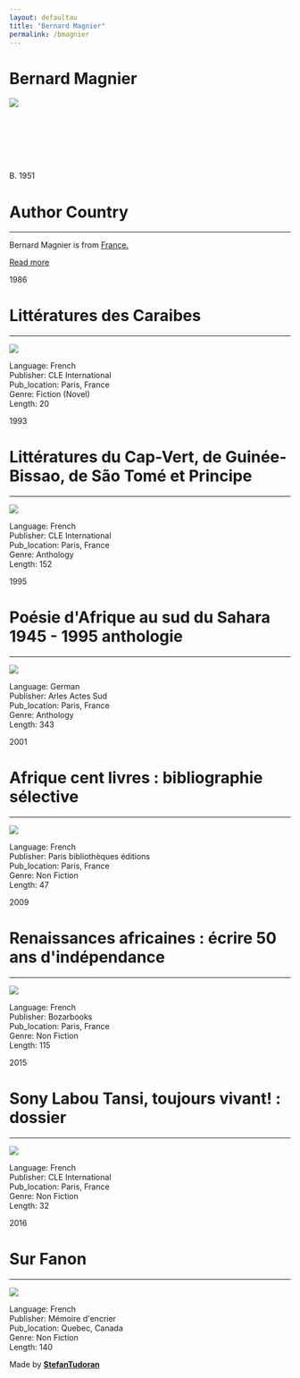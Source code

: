 ```yaml
---
layout: defaultau
title: "Bernard Magnier"
permalink: /bmagnier
---
```

<!-- partial:index.partial.html -->
<div class="content">
    <h1>Bernard Magnier</h1>
    <div class="quote">
        <div><img src="https://upload.wikimedia.org/wikipedia/commons/thumb/5/5f/BernarD_Manet_BM_Croix_Rouge_32093.jpg/330px-BernarD_Manet_BM_Croix_Rouge_32093.jpg" class="logo"></div>
    </div>
    <div class="timeline">
        <div style="padding-bottom:100px;"></div>
        <div class="block">
            <div class="date right"><p class="right"> B. 1951 </p></div>
            <div class="dot"></div>
            <div class="left first">
            <div class="author_country">
                <h1>Author Country</h1><hr>
          <div class="aclocation">  <p>Bernard Magnier is from <a href="http://localhost:4000/17">France.</a></p></div>
                <div class="acreadmore"><a href="https://www.wikidata.org/wiki/Q44385924" target="_blank">Read more</a></div>
            </div>
            </div>
        </div>
        <div class="block">
            <div class="date left"><p class="left">1986</p></div>
            <div class="dot"></div>
            <div class="right">
                <h1>Littératures des Caraibes</h1><hr>
                <p><img src="https://fr.shopping.rakuten.com/photo/1413186079_L.jpg"></p>
                <p>
                Language: French<br/>
                Publisher: CLE International<br/>
                Pub_location: Paris, France<br/>
                Genre: Fiction (Novel)<br/>
                Length: 20</p>
            </div>
        </div>
        <div class="block">
            <div class="date right"><p class="right">1993</p></div>
            <div class="dot"></div>
            <div class="left hide">
                <h1>Littératures du Cap-Vert, de Guinée-Bissao, de São Tomé et Principe</h1><hr>
                <p><img src="https://cdn.cultura.com/cdn-cgi/image/width=1024/media/pim/TITELIVE/81_9782914043366_1_75.jpg"></p>
                <p>Language: French<br/>
                Publisher: CLE International<br/>
                Pub_location: Paris, France<br/>
                Genre: Anthology<br/>
                Length: 152</p>
            </div>
        </div>
        <div class="block">
            <div class="date left"><p class="left">1995</p></div>
            <div class="dot"></div>
            <div class="right hide">
                <h1>Poésie d'Afrique au sud du Sahara 1945 - 1995 anthologie</h1><hr>
                <p><img src="https://m.media-amazon.com/images/I/31mw91cq1ZL._AC_SY780_.jpg"></p>
                <p>Language: German<br/>
                Publisher: Arles Actes Sud<br/>
                Pub_location: Paris, France<br/>
                Genre: Anthology<br/>
                Length: 343</p>
            </div>
        </div>
        <div class="block">
            <div class="date right"><p class="right">2001</p></div>
            <div class="dot"></div>
            <div class="left hide">
                <h1>Afrique cent livres : bibliographie sélective</h1><hr>
                <p><img src="https://m.media-amazon.com/images/I/41OEj0XVs6L._SX495_BO1,204,203,200_.jpg"></p>
                <p>Language: French<br/>
                Publisher: Paris bibliothèques éditions<br/>
                Pub_location: Paris, France<br/>
                Genre: Non Fiction<br/>
                Length: 47</p>
            </div>
        </div>
        <div class="block">
            <div class="date left"><p class="left">2009</p></div>
            <div class="dot"></div>
            <div class="right hide">
                <h1>Renaissances africaines : écrire 50 ans d'indépendance</h1><hr>
                <p><img src="https://m.media-amazon.com/images/I/81oZGtaYd1L.jpg"></p>
                <p>Language: French<br/>
                Publisher: Bozarbooks<br/>
                Pub_location: Paris, France<br/>
                Genre: Non Fiction<br/>
                Length: 115</p>
            </div>
        </div>
        <div class="block">
            <div class="date right"><p class="right">2015</p></div>
            <div class="dot"></div>
            <div class="left hide">
                <h1>Sony Labou Tansi, toujours vivant! : dossier</h1><hr>
                <p><img src="https://cdn.vectorstock.com/i/preview-1x/48/06/image-preview-icon-picture-placeholder-vector-31284806.jpg"></p>
                <p>Language: French<br/>
                Publisher: CLE International<br/>
                Pub_location: Paris, France<br/>
                Genre: Non Fiction<br/>
                Length: 32</p>
            </div>
        </div>
        <div class="block">
            <div class="date left"><p class="left">2016</p></div>
            <div class="dot"></div>
            <div class="right hide">
                <h1>Sur Fanon</h1><hr>
                <p><img src="https://static.fnac-static.com/multimedia/Images/FR/NR/33/9c/77/7838771/1540-1/tsp20220420060331/Sur-fanon.jpg"></p>
                <p>Language: French<br/>
                Publisher: Mémoire d'encrier<br/>
                Pub_location: Quebec, Canada<br/>
                Genre: Non Fiction<br/>
                Length: 140</p>
            </div>
        </div>
        <div id="footer">
        <p id="copyright">Made by&nbsp;<strong><a href="https://www.linkedin.com/in/nicolae-stefan-tudoran-b02291127/" target="_blank">StefanTudoran</a></strong></p>
    </div>
</div>
